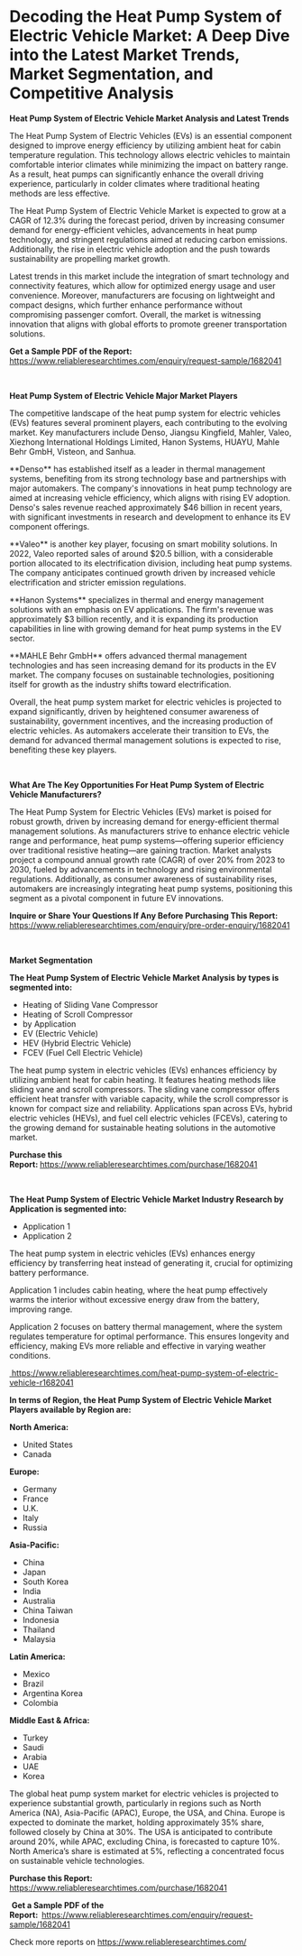 <p><h1>Decoding the Heat Pump System of Electric Vehicle Market: A Deep Dive into the Latest Market Trends, Market Segmentation, and Competitive Analysis</h1></p><p><strong>Heat Pump System of Electric Vehicle Market Analysis and Latest Trends</strong></p>
<p><p>The Heat Pump System of Electric Vehicles (EVs) is an essential component designed to improve energy efficiency by utilizing ambient heat for cabin temperature regulation. This technology allows electric vehicles to maintain comfortable interior climates while minimizing the impact on battery range. As a result, heat pumps can significantly enhance the overall driving experience, particularly in colder climates where traditional heating methods are less effective. </p><p>The Heat Pump System of Electric Vehicle Market is expected to grow at a CAGR of 12.3% during the forecast period, driven by increasing consumer demand for energy-efficient vehicles, advancements in heat pump technology, and stringent regulations aimed at reducing carbon emissions. Additionally, the rise in electric vehicle adoption and the push towards sustainability are propelling market growth. </p><p>Latest trends in this market include the integration of smart technology and connectivity features, which allow for optimized energy usage and user convenience. Moreover, manufacturers are focusing on lightweight and compact designs, which further enhance performance without compromising passenger comfort. Overall, the market is witnessing innovation that aligns with global efforts to promote greener transportation solutions.</p></p>
<p><strong>Get a Sample PDF of the Report:&nbsp;</strong> <a href="https://www.reliableresearchtimes.com/enquiry/request-sample/1682041?utm_campaign=2722&utm_medium=2&utm_source=Github&utm_content=ia&utm_term=24032025&utm_id=heat-pump-system-of-electric-vehicle">https://www.reliableresearchtimes.com/enquiry/request-sample/1682041</a></p>
<p>&nbsp;</p>
<p><strong>Heat Pump System of Electric Vehicle Major Market Players</strong></p>
<p><p>The competitive landscape of the heat pump system for electric vehicles (EVs) features several prominent players, each contributing to the evolving market. Key manufacturers include Denso, Jiangsu Kingfield, Mahler, Valeo, Xiezhong International Holdings Limited, Hanon Systems, HUAYU, Mahle Behr GmbH, Visteon, and Sanhua.</p><p>**Denso** has established itself as a leader in thermal management systems, benefiting from its strong technology base and partnerships with major automakers. The company's innovations in heat pump technology are aimed at increasing vehicle efficiency, which aligns with rising EV adoption. Denso's sales revenue reached approximately $46 billion in recent years, with significant investments in research and development to enhance its EV component offerings.</p><p>**Valeo** is another key player, focusing on smart mobility solutions. In 2022, Valeo reported sales of around $20.5 billion, with a considerable portion allocated to its electrification division, including heat pump systems. The company anticipates continued growth driven by increased vehicle electrification and stricter emission regulations.</p><p>**Hanon Systems** specializes in thermal and energy management solutions with an emphasis on EV applications. The firm's revenue was approximately $3 billion recently, and it is expanding its production capabilities in line with growing demand for heat pump systems in the EV sector.</p><p>**MAHLE Behr GmbH** offers advanced thermal management technologies and has seen increasing demand for its products in the EV market. The company focuses on sustainable technologies, positioning itself for growth as the industry shifts toward electrification.</p><p>Overall, the heat pump system market for electric vehicles is projected to expand significantly, driven by heightened consumer awareness of sustainability, government incentives, and the increasing production of electric vehicles. As automakers accelerate their transition to EVs, the demand for advanced thermal management solutions is expected to rise, benefiting these key players.</p></p>
<p>&nbsp;</p>
<p><strong>What Are The Key Opportunities For Heat Pump System of Electric Vehicle Manufacturers?</strong></p>
<p><p>The Heat Pump System for Electric Vehicles (EVs) market is poised for robust growth, driven by increasing demand for energy-efficient thermal management solutions. As manufacturers strive to enhance electric vehicle range and performance, heat pump systems—offering superior efficiency over traditional resistive heating—are gaining traction. Market analysts project a compound annual growth rate (CAGR) of over 20% from 2023 to 2030, fueled by advancements in technology and rising environmental regulations. Additionally, as consumer awareness of sustainability rises, automakers are increasingly integrating heat pump systems, positioning this segment as a pivotal component in future EV innovations.</p></p>
<p><strong>Inquire or Share Your Questions If Any Before Purchasing This Report:</strong> <a href="https://www.reliableresearchtimes.com/enquiry/pre-order-enquiry/1682041?utm_campaign=2722&utm_medium=2&utm_source=Github&utm_content=ia&utm_term=24032025&utm_id=heat-pump-system-of-electric-vehicle">https://www.reliableresearchtimes.com/enquiry/pre-order-enquiry/1682041</a></p>
<p>&nbsp;</p>
<p><strong>Market Segmentation</strong></p>
<p><strong>The Heat Pump System of Electric Vehicle Market Analysis by types is segmented into:</strong></p>
<p><ul><li>Heating of Sliding Vane Compressor</li><li>Heating of Scroll Compressor</li><li>by Application</li><li>EV (Electric Vehicle)</li><li>HEV (Hybrid Electric Vehicle)</li><li>FCEV (Fuel Cell Electric Vehicle)</li></ul></p>
<p><p>The heat pump system in electric vehicles (EVs) enhances efficiency by utilizing ambient heat for cabin heating. It features heating methods like sliding vane and scroll compressors. The sliding vane compressor offers efficient heat transfer with variable capacity, while the scroll compressor is known for compact size and reliability. Applications span across EVs, hybrid electric vehicles (HEVs), and fuel cell electric vehicles (FCEVs), catering to the growing demand for sustainable heating solutions in the automotive market.</p></p>
<p><strong>Purchase this Report:&nbsp;</strong><a href="https://www.reliableresearchtimes.com/purchase/1682041?utm_campaign=2722&utm_medium=2&utm_source=Github&utm_content=ia&utm_term=24032025&utm_id=heat-pump-system-of-electric-vehicle">https://www.reliableresearchtimes.com/purchase/1682041</a></p>
<p>&nbsp;</p>
<p><strong>The Heat Pump System of Electric Vehicle Market Industry Research by Application is segmented into:</strong></p>
<p><ul><li>Application 1</li><li>Application 2</li></ul></p>
<p><p>The heat pump system in electric vehicles (EVs) enhances energy efficiency by transferring heat instead of generating it, crucial for optimizing battery performance. </p><p>Application 1 includes cabin heating, where the heat pump effectively warms the interior without excessive energy draw from the battery, improving range. </p><p>Application 2 focuses on battery thermal management, where the system regulates temperature for optimal performance. This ensures longevity and efficiency, making EVs more reliable and effective in varying weather conditions.</p></p>
<p><a href="https://www.reliableresearchtimes.com/heat-pump-system-of-electric-vehicle-r1682041?utm_campaign=2722&utm_medium=2&utm_source=Github&utm_content=ia&utm_term=24032025&utm_id=heat-pump-system-of-electric-vehicle">&nbsp;https://www.reliableresearchtimes.com/heat-pump-system-of-electric-vehicle-r1682041</a></p>
<p><strong>In terms of Region, the Heat Pump System of Electric Vehicle Market Players available by Region are:</strong></p>
<p>
    <p> <strong> North America: </strong>
        <ul>
            <li>United States</li>
            <li>Canada</li>
        </ul>
        </p> 
    <p> <strong> Europe: </strong>
        <ul>
            <li>Germany</li>
            <li>France</li>
            <li>U.K.</li>
            <li>Italy</li>
            <li>Russia</li>
        </ul>
        </p> 
    <p> <strong> Asia-Pacific: </strong>
        <ul>
            <li>China</li>
            <li>Japan</li>
            <li>South Korea</li>
            <li>India</li>
            <li>Australia</li>
            <li>China Taiwan</li>
            <li>Indonesia</li>
            <li>Thailand</li>
            <li>Malaysia</li>
        </ul>
        </p> 
    <p> <strong> Latin America: </strong>
        <ul>
            <li>Mexico</li>
            <li>Brazil</li>
            <li>Argentina Korea</li>
            <li>Colombia</li>
        </ul>
        </p> 
    <p> <strong> Middle East & Africa: </strong>
        <ul>
            <li>Turkey</li>
            <li>Saudi</li>
            <li>Arabia</li>
            <li>UAE</li>
            <li>Korea</li>
        </ul>
    </p>
    </p>
<p><p>The global heat pump system market for electric vehicles is projected to experience substantial growth, particularly in regions such as North America (NA), Asia-Pacific (APAC), Europe, the USA, and China. Europe is expected to dominate the market, holding approximately 35% share, followed closely by China at 30%. The USA is anticipated to contribute around 20%, while APAC, excluding China, is forecasted to capture 10%. North America’s share is estimated at 5%, reflecting a concentrated focus on sustainable vehicle technologies.</p></p>
<p><strong>Purchase this Report: </strong><a href="https://www.reliableresearchtimes.com/purchase/1682041?utm_campaign=2722&utm_medium=2&utm_source=Github&utm_content=ia&utm_term=24032025&utm_id=heat-pump-system-of-electric-vehicle">https://www.reliableresearchtimes.com/purchase/1682041</a></p>
<p>&nbsp;<strong>Get a Sample PDF of the Report:&nbsp;&nbsp;</strong><a href="https://www.reliableresearchtimes.com/enquiry/request-sample/1682041?utm_campaign=2722&utm_medium=2&utm_source=Github&utm_content=ia&utm_term=24032025&utm_id=heat-pump-system-of-electric-vehicle">https://www.reliableresearchtimes.com/enquiry/request-sample/1682041</a></p>
<p><strong></strong></p>
<p>Check more reports on <a href="https://www.reliableresearchtimes.com/?utm_campaign=2722&utm_medium=2&utm_source=Github&utm_content=ia&utm_term=24032025&utm_id=heat-pump-system-of-electric-vehicle">https://www.reliableresearchtimes.com/</a></p>